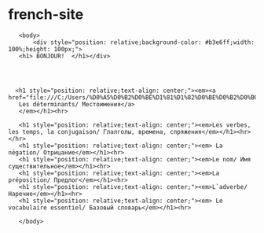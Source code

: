 # french-site
<html>
  <head>
       <meta charset="UTF-8/">
	   <title>Содержание</title>
  </head>

       <body>
		   <div style="position: relative;background-color: #b3e6ff;width: 100%;height: 100px;"> 
	   <h1> BONJOUR!  </h1></div>
	   
	   
		
	  
	  <h1 style="position: relative;text-align: center;"><em><a href="file:///C:/Users/%D0%A5%D0%B2%D0%BE%D1%81%D1%82%D0%BE%D0%B2%D0%B0%20%D0%9C%D0%B0%D1%80%D0%B8%D1%8F/Desktop/%D0%A1%D0%90%D0%99%D0%A2/Les%20d%C3%A9terminants.html">
	   Les déterminants/ Местоимения</a>
	   </em></h1><hr>
	   
	   <h1 style="position: relative;text-align: center;"><em>Les verbes, les temps, la conjugaison/ Глалголы, времена, спряжения</em></h1><hr></hr>
	   <h1 style="position: relative;text-align: center;"><em> La négation/ Отрицание</em></h1><hr>
	   <h1 style="position: relative;text-align: center;"><em>Le nom/ Имя существительное</em></h1><hr>
	   <h1 style="position: relative;text-align: center;"><em>La préposition/ Предлог</em></h1><hr>
	   <h1 style="position: relative;text-align: center;"><em>L`adverbe/ Наречие</em></h1><hr>
	   <h1 style="position: relative;text-align: center;"><em> Le vocabulaire essentiel/ Базовый словарь</em></h1><hr>
	  
	   </body>
	   
	   
	   

</html>

